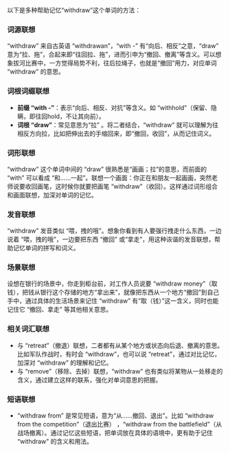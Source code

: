 以下是多种帮助记忆“withdraw”这个单词的方法：

### 词源联想
“withdraw” 来自古英语 “withdrawan”，“with -” 有“向后、相反”之意，“draw” 意为“拉、拖”，合起来即“往回拉、拖”，进而引申为“撤回、撤离”等含义。可以想象拔河比赛中，一方觉得局势不利，往后拉绳子，也就是“撤回”用力，对应单词 “withdraw” 的意思。 

### 词根词缀联想
- **前缀 “with -”**：表示“向后、相反、对抗”等含义。如 “withhold”（保留、隐瞒，即往回hold，不让其向前）。
- **词根 “draw”**：常见意思为“拉” 。将二者结合，“withdraw” 就可以理解为往相反方向拉，比如把伸出去的手缩回来，即“撤回，收回”，从而记住词义。 

### 词形联想
“withdraw” 这个单词中间的 “draw” 很熟悉是“画画；拉”的意思，而前面的 “with” 可以看成 “和……一起”。联想一个画面：你正在和朋友一起画画，突然老师说要收回画笔，这时候你就要把画笔 “withdraw”（收回）。这样通过词形组合和画面联想，加深对单词的记忆。 

### 发音联想
“withdraw” 发音类似 “喂，拽的哦”。想象你看到有人要强行拽走什么东西，一边说着 “喂，拽的哦”，一边要把东西 “撤回” 或“拿走”，用这种诙谐的发音联想，帮助记忆单词的拼写和词义。 

### 场景联想
设想在银行的场景中，你走到柜台前，对工作人员说要 “withdraw money”（取钱），把钱从银行这个存储的地方“拿出来”，就像把东西从一个地方“撤回”到自己手中，通过具体的生活场景来记住 “withdraw” 有“取（钱）”这一含义，同时也能记住它 “撤回、拿走” 等其他相关意思。 

### 相关词汇联想
- 与 “retreat”（撤退）联想，二者都有从某个地方或状态向后退、撤离的意思。比如军队作战时，有时会 “withdraw”，也可以说 “retreat”，通过对比记忆，加深对 “withdraw” 的理解和记忆。 
- 与 “remove”（移除、去掉）联想，“withdraw” 也有类似将某物从一处移走的含义，通过建立这样的联系，强化对单词意思的把握。 

### 短语联想
- “withdraw from” 是常见短语，意为“从……撤回、退出”。比如 “withdraw from the competition”（退出比赛） ，“withdraw from the battlefield”（从战场撤离）。通过记忆这些短语，把单词放在具体的语境中，更有助于记住 “withdraw” 的含义和用法。 